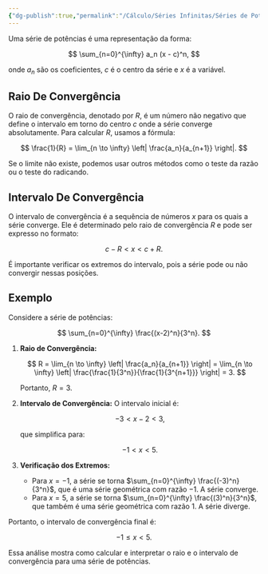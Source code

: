 ```yaml
---
{"dg-publish":true,"permalink":"/Cálculo/Séries Infinitas/Séries de Potências/","dgPassFrontmatter":true,"created":"2025-04-11T09:37:33.515-03:00"}
---
```



Uma série de potências é uma representação da forma:

$$
\sum_{n=0}^{\infty} a_n (x - c)^n,
$$

onde $a_n$ são os coeficientes, $c$ é o centro da série e $x$ é a variável.

## Raio De Convergência

O raio de convergência, denotado por $R$, é um número não negativo que define o intervalo em torno do centro $c$ onde a série converge absolutamente. Para calcular $R$, usamos a fórmula:

$$
\frac{1}{R} = \lim_{n \to \infty} \left| \frac{a_n}{a_{n+1}} \right|.
$$

Se o limite não existe, podemos usar outros métodos como o teste da razão ou o teste do radicando.

## Intervalo De Convergência

O intervalo de convergência é a sequência de números $x$ para os quais a série converge. Ele é determinado pelo raio de convergência $R$ e pode ser expresso no formato:

$$
c - R < x < c + R.
$$

É importante verificar os extremos do intervalo, pois a série pode ou não convergir nessas posições.

## Exemplo

Considere a série de potências:

$$
\sum_{n=0}^{\infty} \frac{(x-2)^n}{3^n}.
$$

1. **Raio de Convergência:**

   $$
R = \lim_{n \to \infty} \left| \frac{a_n}{a_{n+1}} \right| = \lim_{n \to \infty} \left| \frac{\frac{1}{3^n}}{\frac{1}{3^{n+1}}} \right| = 3.
$$

   Portanto, $R = 3$.

2. **Intervalo de Convergência:**
   O intervalo inicial é:

   $$
-3 < x - 2 < 3,
$$

   que simplifica para:

   $$
-1 < x < 5.
$$

3. **Verificação dos Extremos:**
   - Para $x = -1$, a série se torna $\sum_{n=0}^{\infty} \frac{(-3)^n}{3^n}$, que é uma série geométrica com razão $-1$. A série converge.
   - Para $x = 5$, a série se torna $\sum_{n=0}^{\infty} \frac{(3)^n}{3^n}$, que também é uma série geométrica com razão $1$. A série diverge.

Portanto, o intervalo de convergência final é:

$$
-1 \leq x < 5.
$$

Essa análise mostra como calcular e interpretar o raio e o intervalo de convergência para uma série de potências.

